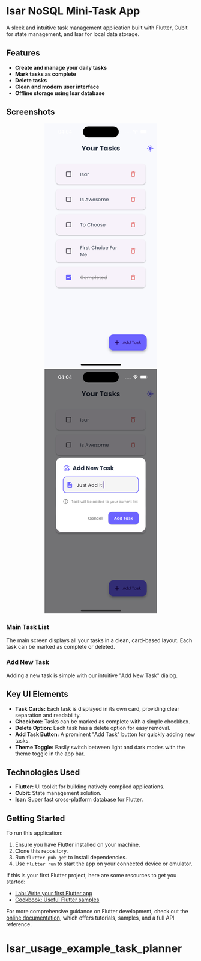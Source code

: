 # Isar NoSQL Mini-Task App

A sleek and intuitive task management application built with Flutter, Cubit for state management, and Isar for local data storage.

## Features

- **Create and manage your daily tasks**
- **Mark tasks as complete**
- **Delete tasks**
- **Clean and modern user interface**
- **Offline storage using Isar database**

## Screenshots

<p align="center">
  <img src="assets/main.png" alt="Main Task List" width="300"/>
  <img src="assets/add.png" alt="Add New Task" width="300"/>
</p>

### Main Task List

The main screen displays all your tasks in a clean, card-based layout. Each task can be marked as complete or deleted.

### Add New Task

Adding a new task is simple with our intuitive "Add New Task" dialog.

## Key UI Elements

- **Task Cards:** Each task is displayed in its own card, providing clear separation and readability.
- **Checkbox:** Tasks can be marked as complete with a simple checkbox.
- **Delete Option:** Each task has a delete option for easy removal.
- **Add Task Button:** A prominent "Add Task" button for quickly adding new tasks.
- **Theme Toggle:** Easily switch between light and dark modes with the theme toggle in the app bar.

## Technologies Used

- **Flutter:** UI toolkit for building natively compiled applications.
- **Cubit:** State management solution.
- **Isar:** Super fast cross-platform database for Flutter.

## Getting Started

To run this application:

1. Ensure you have Flutter installed on your machine.
2. Clone this repository.
3. Run `flutter pub get` to install dependencies.
4. Use `flutter run` to start the app on your connected device or emulator.

If this is your first Flutter project, here are some resources to get you started:

- [Lab: Write your first Flutter app](https://flutter.dev/docs/get-started/codelab)
- [Cookbook: Useful Flutter samples](https://flutter.dev/docs/cookbook)

For more comprehensive guidance on Flutter development, check out the [online documentation](https://flutter.dev/docs), which offers tutorials, samples, and a full API reference.
# Isar_usage_example_task_planner
